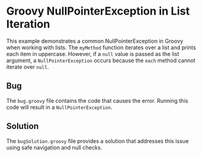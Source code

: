 # Groovy NullPointerException in List Iteration

This example demonstrates a common NullPointerException in Groovy when working with lists.  The `myMethod` function iterates over a list and prints each item in uppercase. However, if a `null` value is passed as the list argument, a `NullPointerException` occurs because the `each` method cannot iterate over `null`.

## Bug
The `bug.groovy` file contains the code that causes the error.  Running this code will result in a `NullPointerException`. 

## Solution
The `bugSolution.groovy` file provides a solution that addresses this issue using safe navigation and null checks.
